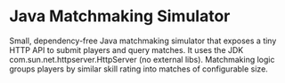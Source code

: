 # Java Matchmaking Simulator
Small, dependency-free Java matchmaking simulator that exposes a tiny HTTP API to submit players and query matches. It uses the JDK com.sun.net.httpserver.HttpServer (no external libs). 
Matchmaking logic groups players by similar skill rating into matches of configurable size.
